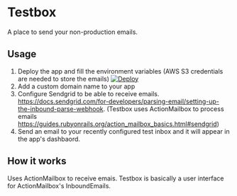 # Testbox

A place to send your non-production emails.

## Usage

1. Deploy the app and fill the environment variables (AWS S3 credentials are needed to store the emails)
[![Deploy](https://www.herokucdn.com/deploy/button.svg)](https://heroku.com/deploy?template=https://github.com/juanmanuelramallo/testbox)
1. Add a custom domain name to your app
1. Configure Sendgrid to be able to receive emails. https://docs.sendgrid.com/for-developers/parsing-email/setting-up-the-inbound-parse-webhook. (Testbox uses ActionMailbox to process emails https://guides.rubyonrails.org/action_mailbox_basics.html#sendgrid)
1. Send an email to your recently configured test inbox and it will appear in the app's dashbaord.

## How it works

Uses ActionMailbox to receive emais. Testbox is basically a user interface for ActionMailbox's InboundEmails.
